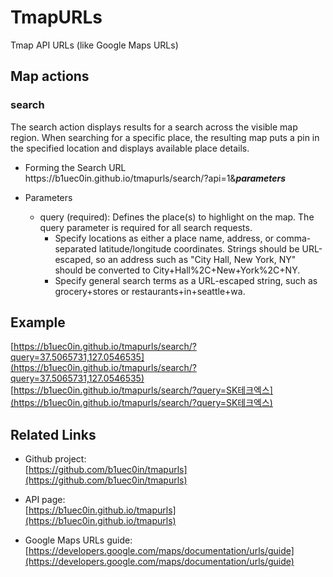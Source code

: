 # TmapURLs

Tmap API URLs  (like Google Maps URLs)

## Map actions
### search
The search action displays results for a search across the visible map region. When searching for a specific place, the resulting map puts a pin in the specified location and displays available place details.

* Forming the Search URL<br/>
  https<i></i>://b1uec0in.github.io/tmapurls/search/?api=1&***parameters***

* Parameters<br/>
  * query (required): Defines the place(s) to highlight on the map. The query parameter is required for all search requests.<br/>
    * Specify locations as either a place name, address, or comma-separated latitude/longitude coordinates. Strings should be URL-escaped, so an address such as "City Hall, New York, NY" should be converted to City+Hall%2C+New+York%2C+NY.<br/>
    * Specify general search terms as a URL-escaped string, such as grocery+stores or restaurants+in+seattle+wa.



## Example
[https://b1uec0in.github.io/tmapurls/search/?query=37.5065731,127.0546535](https://b1uec0in.github.io/tmapurls/search/?query=37.5065731,127.0546535)
[https://b1uec0in.github.io/tmapurls/search/?query=SK테크엑스](https://b1uec0in.github.io/tmapurls/search/?query=SK테크엑스)

## Related Links
* Github project:<br/>
[https://github.com/b1uec0in/tmapurls](https://github.com/b1uec0in/tmapurls)

* API page:<br/>
[https://b1uec0in.github.io/tmapurls](https://b1uec0in.github.io/tmapurls)

* Google Maps URLs guide:<br/>
[https://developers.google.com/maps/documentation/urls/guide](https://developers.google.com/maps/documentation/urls/guide)

